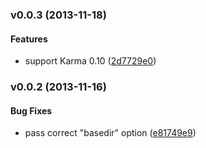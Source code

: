 <a name="v0.0.3"></a>
### v0.0.3 (2013-11-18)


#### Features

* support Karma 0.10 ([2d7729e0](http://github.com/karma-runner/karma-cli/commit/2d7729e0fff8e5b795839d409dba26ece712bb3b))

<a name="v0.0.2"></a>
### v0.0.2 (2013-11-16)


#### Bug Fixes

* pass correct "basedir" option ([e81749e9](http://github.com/karma-runner/karma-cli/commit/e81749e940d7d75c3e019afa2cbd55f57991e8fe))


